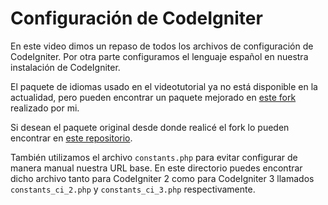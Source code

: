 # Configuración de CodeIgniter

En este video dimos un repaso de todos los archivos de configuración de CodeIgniter. Por otra parte configuramos el lenguaje español en nuestra instalación de CodeIgniter.

El paquete de idiomas usado en el videotutorial ya no está disponible en la actualidad, pero pueden encontrar un paquete mejorado en [este fork](https://github.com/eborio/CodeIgniter-Spanish-Pack) realizado por mi.

Si desean el paquete original desde donde realicé el fork lo pueden encontrar en [este repositorio](https://github.com/rasec/CodeIgniter-Spanish-Pack).

También utilizamos el archivo `constants.php` para evitar configurar de manera manual nuestra URL base. En este directorio puedes encontrar dicho archivo tanto para CodeIgniter 2 como para CodeIgniter 3 llamados `constants_ci_2.php` y `constants_ci_3.php` respectivamente.